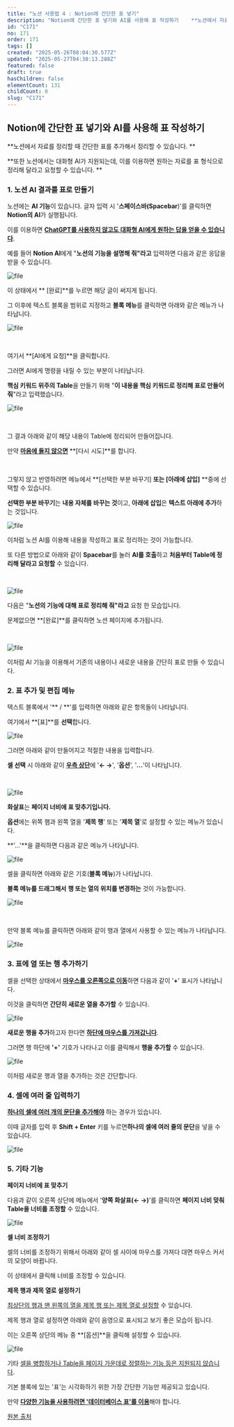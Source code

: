 ```yaml
---
title: "노션 사용법 4 : Notion에 간단한 표 넣기"
description: "Notion에 간단한 표 넣기와 AI를 사용해 표 작성하기    **노션에서 자료를 정리할 때 간단한 표를 추가해서 정리할 수 있습니다. **  **또한 노션에서는 대화형 AI가 지원되는데, 이를 이용하면 원하는 자료를 표 형식으로 정리해 달라고 요청할 수 있습니..."
id: "C171"
no: 171
order: 171
tags: []
created: "2025-05-26T08:04:30.577Z"
updated: "2025-05-27T04:38:13.288Z"
featured: false
draft: true
hasChildren: false
elementCount: 131
childCount: 0
slug: "C171"
---
```


## Notion에 간단한 표 넣기와 AI를 사용해 표 작성하기



**노션에서 자료를 정리할 때 간단한 표를 추가해서 정리할 수 있습니다. **

**또한 노션에서는 대화형 AI가 지원되는데, 이를 이용하면 원하는 자료를 표 형식으로 정리해 달라고 요청할 수 있습니다. **



### 1. 노션 AI 결과를 표로 만들기



노션에는 **AI 기능**이 있습니다. 글자 입력 시 '**스페이스바(Spacebar**)'를 클릭하면 **Notion의 AI**가 실행됩니다.

이를 이용하면 <u>**ChatGPT를 사용하지 않고도 대화형 AI에게 원하는 답을 얻을 수 있습니다**</u>. 

예를 들어 **Notion AI**에게 "**노션의 기능을 설명해 줘"라고** 입력하면 다음과 같은 응답을 받을 수 있습니다.



![file](/images/5e57aa9c3b129769827e44df87b482e3.jpg)



이 상태에서 ** [완료]**를 누르면 해당 글이 써지게 됩니다. 

그 이후에 텍스트 블록을 범위로 지정하고 **블록 메뉴**를 클릭하면 아래와 같은 메뉴가 나타납니다. 



![file](/images/03164657dc00d6958ff2e168ddbed690.jpg)

​

여기서 **[AI에게 요청]**을 클릭합니다. 

그러면 AI에게 명령을 내릴 수 있는 부분이 나타납니다. 

**핵심 키워드 위주의 Table**을 만들기 위해 "**이 내용을 핵심 키워드로 정리해 표로 만들어줘**"라고 입력했습니다.



![file](/images/f9faec5e369633b48612906a0db6fd92.jpg)

​

그 결과 아래와 같이 해당 내용이 Table에 정리되어 만들어집니다. 

만약 <u>**마음에 들지 않으면**</u> **[다시 시도]**를 합니다. 

​

그렇지 않고 반영하려면 메뉴에서 **[선택한 부분 바꾸기] **또는 **[아래에 삽입]**** **중에 선택할 수 있습니다. 

**선택한 부분 바꾸기**는 **내용 자체를 바꾸는 것**이고, **아래에 삽입**은 **텍스트 아래에 추가**하는 것입니다.



![file](/images/481bf9ccda4ada853538342761f7efa8.jpg)



이처럼 노션 AI를 이용해 내용을 작성하고 표로 정리하는 것이 가능합니다. 



또 다른 방법으로 아래와 같이 **Spacebar**를 눌러 **AI를 호출**하고 **처음부터 Table에 정리해 달라고 요청할** 수 있습니다. 

​

![file](/images/7360882146c92b0d911373340ba1a9a2.jpg)



다음은 "**노션의 기능에 대해 표로 정리해 줘"라고** 요청 한 모습입니다.

문제없으면 **[완료]**를 클릭하면 노션 페이지에 추가됩니다.

​

![file](/images/76c839abb27541d5301fd336b7d54519.jpg)



이처럼 AI 기능을 이용해서 기존의 내용이나 새로운 내용을 간단히 표로 만들 수 있습니다.



### 2. 표 추가 및 편집 메뉴



텍스트 블록에서 '** / **'를 입력하면 아래와 같은 항목들이 나타납니다.

여기에서 **[표]**를 **선택**합니다.



![file](/images/c9e34e88126bfa17139bcc3172339595.jpg)



그러면 아래와 같이 만들어지고 적절한 내용을 입력합니다. 

**셀 선택** 시 아래와 같이 <u>**우측 상단**</u>에 '**← →**', '**옵션**', '​**...**'이 나타납니다. 

​

![file](/images/20f3b065e1a29f31fa476f1b8c50f71d.jpg)



**화살표**는 **페이지 너비에 표 맞추기입니다.** 

**옵션**에는 위쪽 햄과 왼쪽 열을 '**제목 행**' 또는 '**제목 열**'로 설정할 수 있는 메뉴가 있습니다. 

**'...'**을 클릭하면 다음과 같은 메뉴가 나타납니다.



![file](/images/09ed69252319a935cd0eb6dbbba3fe73.jpg)



셀을 클릭하면 아래와 같은 기호(**블록 메뉴**)가 나타납니다.

**블록 메뉴를 드래그해서** **행 또는 열의 위치를 변경하는** 것이 가능합니다. 



![file](/images/dd0b6b00ac347c35fec05b0800114377.jpg)

​

만약  블록 메뉴를 클릭하면 아래와 같이 행과 열에서 사용할 수 있는 메뉴가 나타납니다.



![file](/images/19e35ea8ac93bea5f69316e179a278ea.jpg)



### 3. 표에 열 또는 행 추가하기



셀을 선택한 상태에서 <u>**마우스를 오른쪽으로 이동**</u>하면 다음과 같이 '**+**' 표시가 나타납니다. 

이것을 클릭하면 **간단히 새로운 열을 추가할** 수 있습니다.



![file](/images/2d32c8e5e9a7d2a3cc57d59a77a40488.jpg)



**새로운 행을 추가**하고자 한다면 <u>**하단에 마우스를 가져갑니다**</u>. 

그러면 행 하단에 **'+'** 기호가 나타나고 이를 클릭해서 **행을 추가할** 수 있습니다.



![file](/images/5f705de22550b57e641cfa9889644a82.jpg)



이처럼 새로운 행과 열을 추가하는 것은 간단합니다.



### 4. 셀에 여러 줄 입력하기



<u>**하나의 셀에 여러 개의 문단을 추가해야**</u> 하는 경우가 있습니다.

이때 글자를 입력 후 **Shift + Enter** 키를 누르면 ​**하나의 셀에 여러 줄의 문단**을 넣을 수 있습니다.



![file](/images/088fa9d3cf0dbdcadf6b9c6e373a4e27.jpg)



### 5. 기타 기능



**페이지 너비에 표 맞추기**

다음과 같이 오른쪽 상단에 메뉴에서 '**양쪽 화살표(← →)**'를 클릭하면 **페이지 너비 맞춰 Table을 너비를 조정할** 수 있습니다.



![file](/images/4acf43113dc758a79bd995617957c9f9.jpg)



**셀 너비 조정하기**

​셀의 너비를 조정하기 위해서 아래와 같이 셀 사이에 마우스를 가져다 대면 마우스 커서의 모양이 바뀝니다.

이 상태에서 클릭해 너비를 조정할 수 있습니다.



**제목 행과 제목 열로 설정하기**

<u>최상단의 행과 맨 왼쪽의 열을 제목 행 또는 제목 열로 설정할</u> 수 있습니다. 

제목 행과 열로 설정하면 아래와 같이 음영으로 표시되고 보기 좋은 모습이 됩니다.

이는 오른쪽 상단의 메뉴 중 **[옵션]**을 클릭해  설정할 수 있습니다.



![file](/images/d7d790e308acad35a901e374b4d0dbac.jpg)

기타 <u>셀을 병합하거나 Table을 페이지 가운데로 정렬하는 기능 등은 지원되지 않습니다</u>. 

기본 블록에 있는 '표'는 시각화하기 위한 가장 간단한 기능만 제공되고 있습니다.  

만약 <u>**다양한 기능을 사용하려면 '**</u><u>**데이터베이스 표**</u><u>**'를 이용**</u>해야 합니다. 







[원본 출처](https://m.blog.naver.com/kairoskyk/223434335599?recommendTrackingCode=2)







​



​



​





​

